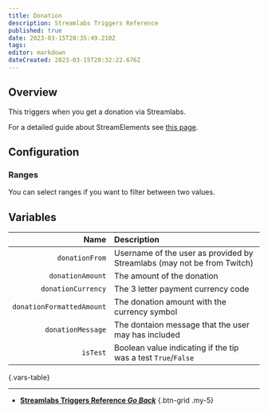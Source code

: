 ```yaml
---
title: Donation
description: Streamlabs Triggers Reference
published: true
date: 2023-03-15T20:35:49.210Z
tags: 
editor: markdown
dateCreated: 2023-03-15T20:32:22.676Z
---
```


## Overview
This triggers when you get a donation via Streamlabs.

For a detailed guide about StreamElements see [this page](/Integrations/Streamlabs).

## Configuration
### Ranges
You can select ranges if you want to filter between two values.

## Variables
Name | Description
----:|:------------
`donationFrom` | Username of the user as provided by Streamlabs (may not be from Twitch)
`donationAmount` | The amount of the donation
`donationCurrency` | The 3 letter payment currency code
`donationFormattedAmount` | The donation amount with the currency symbol
`donationMessage` | The dontaion message that the user may has included
`isTest` | Boolean value indicating if the tip was a test `True`/`False`
{.vars-table}

---

- [<i class="mdi mdi-chevron-left"></i>**Streamlabs Triggers Reference *Go Back***](/Triggers/Streamlabs)
{.btn-grid .my-5}